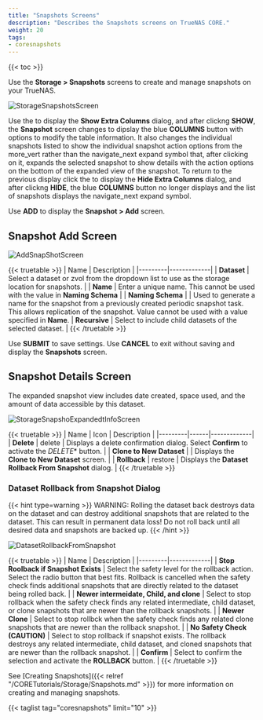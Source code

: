 ```yaml
---
title: "Snapshots Screens"
description: "Describes the Snapshots screens on TrueNAS CORE."
weight: 20
tags:
- coresnapshots
---
```


{{< toc >}}

Use the **Storage > Snapshots** screens to create and manage snapshots on your TrueNAS.

![StorageSnapshotsScreen](/images/CORE/13.0/StorageSnapshotsScreen.png "Stprage Snapshots Screen")

Use the <span class="iconify" data-icon="ci:settings-filled"></span> to display the **Show Extra Columns** dialog, and after clickng **SHOW**, the **Snapshot** screen changes to dipslay the blue **COLUMNS** button with options to modify the table information. 
It also changes the individual snapshots listed to show the individual snapshot action options from the <span class="material-icons">more_vert</span> rather than the <span class="material-icons">navigate_next</span> expand symbol that, after clicking on it, expands the selected snapshot to show details with the action options on the bottom of the expanded view of the snapshot. 
To return to the previous display click the <span class="iconify" data-icon="ci:settings-filled"></span> to display the **Hide Extra Columns** dialog, and after clickng **HIDE**, the blue **COLUMNS** button no longer displays and the list of snapshots displays the <span class="material-icons">navigate_next</span> expand symbol. 

Use **ADD** to display the **Snapshot > Add** screen.

## Snapshot Add Screen


![AddSnapShotScreen](/images/CORE/13.0/AddSnapShotScreen.png "Add Snapshot Screen")

{{< truetable >}}
| Name | Description |
|---------|-------------|
| **Dataset** | Select a dataset or zvol from the dropdown list to use as the storage location for snapshots.  |
| **Name** | Enter a unique name. This cannot be used with the value in **Naming Schema** |
| **Naming Schema** |  | Used to generate a name for the snapshot from a previously created periodic snapshot task. This allows replication of the snapshot. Value cannot be used with a value specified in **Name**. 
| **Recursive** | Select to include child datasets of the selected dataset. |
{{< /truetable >}}

Use **SUBMIT** to save settings.
Use **CANCEL** to exit without saving and display the **Snapshots** screen.

## Snapshot Details Screen
The expanded snapshot view includes date created, space used, and the amount of data accessible by this dataset.

![StorageSnapshoExpandedtInfoScreen](/images/CORE/13.0/StorageSnapshoExpandedtInfoScreen.png "Snapshot Expanded Screen")

{{< truetable >}}
| Name | Icon | Description |
|---------|------|-------------|
| **Delete** | <span class="material-icons">delete</span> | Displays a delete confirmation dialog. Select **Confirm** to activate the *DELETE** button. |
| **Clone to New Dataset** | <span class="iconify" data-icon="fa-regular:clone"></span> | Displays the **Clone to New Dataset** screen. |
| **Rollback** | <span class="material-icons">restore</span> | Displays the **Dataset Rollback From Snapshot** dialog. |
{{< /truetable >}}

### Dataset Rollback from Snapshot Dialog
{{< hint type=warning >}}
WARNING: Rolling the dataset back destroys data on the dataset and can destroy additional snapshots that are related to the dataset. 
This can result in permanent data loss!
Do not roll back until all desired data and snapshots are backed up.
{{< /hint >}}

![DatasetRollbackFromSnapshot](/images/CORE/13.0/DatasetRollbackFromSnapshot.png "Dataset Rollback from Snapshot")

{{< truetable >}}
| Name | Description |
|---------|-------------|
| **Stop Roolback if Snapshot Exists** | Select the safety level for the rollback action. Select the radio button that best fits. Rollback is cancelled when the safety check finds additional snapshots that are directly related to the dataset being rolled back. |
| **Newer intermeidate, Child, and clone** | Select to stop rollback when the safety check finds any related intermediate, child dataset, or clone snapshots that are newer than the rollback snapshots. |
| **Newer Clone** | Select to stop rollbck when the safety check finds any related clone snapshots that are newer than the rollback snapshot. |
| **No Safety Check (CAUTION)** | Select to stop rollback if snapshot exists. The rollback destroys any related intermediate, child dataset, and cloned snapshots that are newer than the rollback snapshot.  |
| **Confirm** | Select to confirm the selection and activate the **ROLLBACK** button. |
{{< /truetable >}}

See [Creating Snapshots]({{< relref "/CORETutorials/Storage/Snapshots.md" >}}) for more information on creating and managing snapshots.

{{< taglist tag="coresnapshots" limit="10" >}}
